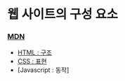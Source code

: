 # 웹 사이트의 구성 요소
### [MDN](https://developer.mozilla.org/ko/)

- [HTML : 구조](html.md)
- [CSS : 표현](css.md)
- [Javascript : 동작]

